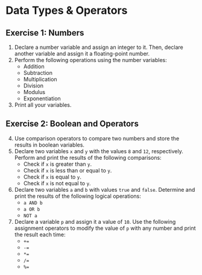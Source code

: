 # Data Types & Operators

## Exercise 1: Numbers

1. Declare a number variable and assign an integer to it. Then, declare another variable and assign it a floating-point number.
2. Perform the following operations using the number variables:
   - Addition
   - Subtraction
   - Multiplication
   - Division
   - Modulus
   - Exponentiation
3. Print all your variables.

## Exercise 2: Boolean and Operators

4. Use comparison operators to compare two numbers and store the results in boolean variables.
5. Declare two variables `x` and `y` with the values `8` and `12`, respectively. Perform and print the results of the following comparisons:
   - Check if `x` is greater than `y`.
   - Check if `x` is less than or equal to `y`.
   - Check if `x` is equal to `y`.
   - Check if `x` is not equal to `y`.
6. Declare two variables `a` and `b` with values `true` and `false`. Determine and print the results of the following logical operations:
   - `a AND b`
   - `a OR b`
   - `NOT a`
7. Declare a variable `p` and assign it a value of `10`. Use the following assignment operators to modify the value of `p` with any number and print the result each time:
   - `+=`
   - `-=`
   - `*=`
   - `/=`
   - `%=`
